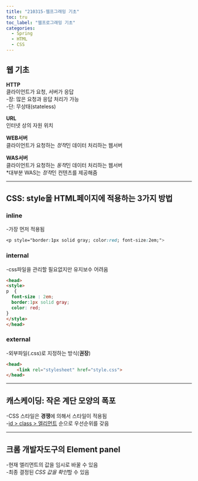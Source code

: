 ```yaml
---
title: "210315-웹프그래밍 기초"
toc: tru
toc_label: "웹프로그래밍 기초"
categories:
  - Spring
  - HTML
  - CSS
---
```



## 웹 기초

**HTTP**  
클라이언트가 요청, 서버가 응답  
-장: 많은 요청과 응답 처리가 가능  
-단: 무상태(stateless)

**URL**  
인터넷 상의 자원 위치  

**WEB서버**  
클라이언트가 요청하는 *정적*인 데이터 처리하는 웹서버  

**WAS서버**  
클라이언트가 요청하는 *동적*인 데이터 처리하는 웹서버  
	\*대부분 WAS는 *정적*인 컨텐츠를 제공해줌  

---

## CSS: style을 HTML페이지에 적용하는 3가지 방법

### inline

-가장 먼저 적용됨  

```CSS
<p style="border:1px solid gray; color:red; font-size:2em;">
```  

### internal

-css파일을 관리할 필요없지만 유지보수 어려움  

```html
<head>
<style>
p  {
  font-size : 2em;
  border:1px solid gray;
  color: red;
}
</style>
</head>
```  

### external

-외부파일(.css)로 지정하는 방식(**권장**) 

```html
<head>
	<link rel="stylesheet" href="style.css">
</head>
```  

---

## 캐스케이딩: 작은 계단 모양의 폭포  
-CSS 스타일은 **경쟁**에 의해서 스타일이 적용됨  
-<u>id > class > 엘리먼트</u> 순으로 우선순위를 갖음

---

## 크롬 개발자도구의 Element panel  
-현재 엘리먼트의 값을 임시로 바꿀 수 있음  
-최종 결정된 *CSS 값을 확인*할 수 있음

